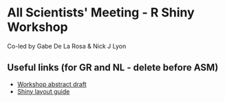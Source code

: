 # All Scientists' Meeting - R Shiny Workshop

Co-led by Gabe De La Rosa & Nick J Lyon

## Useful links (for GR and NL - delete before ASM)

- [Workshop abstract draft](https://docs.google.com/document/d/1s7AUBsJzTVdRJQhXFdDPXK2b2AFV_y1XZgL1H4x1kFE/edit#)
- [Shiny layout guide](https://shiny.rstudio.com/articles/layout-guide.html)
